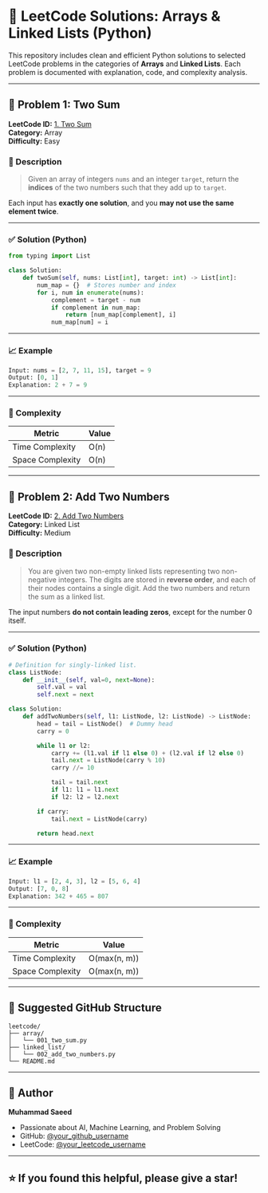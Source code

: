 
# 🚀 LeetCode Solutions: Arrays & Linked Lists (Python)

This repository includes clean and efficient Python solutions to selected LeetCode problems in the categories of **Arrays** and **Linked Lists**. Each problem is documented with explanation, code, and complexity analysis.

---


## 🔢 Problem 1: Two Sum

**LeetCode ID:** [1. Two Sum](https://leetcode.com/problems/two-sum/)  
**Category:** Array  
**Difficulty:** Easy

### 📝 Description

> Given an array of integers `nums` and an integer `target`, return the **indices** of the two numbers such that they add up to `target`.

Each input has **exactly one solution**, and you **may not use the same element twice**.

---

### ✅ Solution (Python)

```python
from typing import List

class Solution:
    def twoSum(self, nums: List[int], target: int) -> List[int]:
        num_map = {}  # Stores number and index
        for i, num in enumerate(nums):
            complement = target - num
            if complement in num_map:
                return [num_map[complement], i]
            num_map[num] = i
```

---

### 📈 Example

```python
Input: nums = [2, 7, 11, 15], target = 9  
Output: [0, 1]
Explanation: 2 + 7 = 9
```

---

### 🧮 Complexity

| Metric           | Value  |
|------------------|--------|
| Time Complexity  | O(n)   |
| Space Complexity | O(n)   |

---

## 🔗 Problem 2: Add Two Numbers

**LeetCode ID:** [2. Add Two Numbers](https://leetcode.com/problems/add-two-numbers/)  
**Category:** Linked List  
**Difficulty:** Medium

### 📝 Description

> You are given two non-empty linked lists representing two non-negative integers. The digits are stored in **reverse order**, and each of their nodes contains a single digit. Add the two numbers and return the sum as a linked list.

The input numbers **do not contain leading zeros**, except for the number 0 itself.

---

### ✅ Solution (Python)

```python
# Definition for singly-linked list.
class ListNode:
    def __init__(self, val=0, next=None):
        self.val = val
        self.next = next

class Solution:
    def addTwoNumbers(self, l1: ListNode, l2: ListNode) -> ListNode:
        head = tail = ListNode()  # Dummy head
        carry = 0

        while l1 or l2:
            carry += (l1.val if l1 else 0) + (l2.val if l2 else 0)
            tail.next = ListNode(carry % 10)
            carry //= 10

            tail = tail.next
            if l1: l1 = l1.next
            if l2: l2 = l2.next

        if carry:
            tail.next = ListNode(carry)

        return head.next
```

---

### 📈 Example

```python
Input: l1 = [2, 4, 3], l2 = [5, 6, 4]  
Output: [7, 0, 8]
Explanation: 342 + 465 = 807
```

---

### 🧮 Complexity

| Metric           | Value           |
|------------------|------------------|
| Time Complexity  | O(max(n, m))     |
| Space Complexity | O(max(n, m))     |

---

## 📂 Suggested GitHub Structure

```
leetcode/
├── array/
│   └── 001_two_sum.py
├── linked_list/
│   └── 002_add_two_numbers.py
└── README.md
```

---

## 🏁 Author

**Muhammad Saeed**  
- Passionate about AI, Machine Learning, and Problem Solving  
- GitHub: [@your_github_username](https://github.com/your_github_username)  
- LeetCode: [@your_leetcode_username](https://leetcode.com/your_leetcode_username)

---

## ⭐ If you found this helpful, please give a star!
